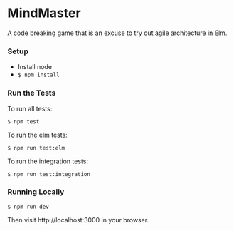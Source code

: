 # MindMaster

A code breaking game that is an excuse to try out agile architecture in Elm.


### Setup

- Install node
- `$ npm install`

### Run the Tests

To run all tests:

```
$ npm test
```

To run the elm tests:

```
$ npm run test:elm
```

To run the integration tests:

```
$ npm run test:integration
```

### Running Locally

```
$ npm run dev
```

Then visit http://localhost:3000 in your browser.
